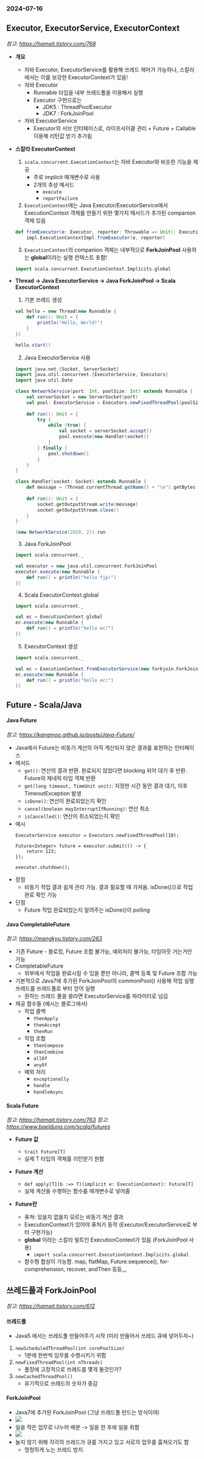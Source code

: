 ### 2024-07-16

## Executor, ExecutorService, ExecutorContext
*참고: https://hamait.tistory.com/768*
- **개요**
  - 자바 Executor, ExecutorService를 활용해 쓰레드 제어가 가능하나, 스칼라에서는 이를 보강한 ExecutorContext가 있음!
  - 자바 Executor
    - Runnable 타입을 내부 쓰레드풀을 이용해서 실행
    - Executor 구현으로는
      - JDK5 : ThreadPoolExecutor
      - JDK7 : ForkJoinPool
  - 자바 ExecutorService
    - Executor의 서브 인터페이스로, 라이프사이클 관리 + Future + Callable 이용해 리턴값 받기 추가됨

- **스칼라 ExecutorContext**
  1. `scala.concurrent.ExecutionContext`는 자바 Executor와 비슷한 기능을 제공
     - 주로 implicit 매개변수로 사용
     - 2개의 추상 메서드
       - `execute`
       - `reportFailure`
  2. `ExecutionContext`에는 Java Executor/ExecutorService에서 ExecutionContext 객체를 만들기 위한 몇가지 메서드가 추가된 companion 객체 있음 
    ```scala
    def fromExecutor(e: Executor, reporter: Throwable => Unit): ExecutionContextExecutor =
        impl.ExecutionContextImpl.fromExecutor(e, reporter)
    ```
  3. `ExecutionContext`의 companion 객체는 내부적으로 **ForkJoinPool** 사용하는 **global**이라는 실행 컨텍스트 포함!
    ```scala
    import scala.concurrent.ExecutionContext.Implicits.global
    ```

- **Thread -> Java ExecutorService -> Java ForkJoinPool -> Scala ExecutorContext**
  1. 기본 쓰레드 생성
    ```scala
    val hello = new Thread(new Runnable {
        def run(): Unit = {
            println("Hello, World!")
        }
    })
    
    hello.start()
    ```
  2. Java ExecutorService 사용
    ```scala
    import java.net.{Socket, ServerSocket}
    import java.util.concurrent.{ExecutorService, Executors}
    import java.util.Date
    
    class NetworkService(port: Int, poolSize: Int) extends Runnable {
        val serverSocket = new ServerSocket(port)
        val pool: ExecutorService = Executors.newFixedThreadPool(poolSize)
        
        def run(): Unit = {
            try {
                while (true) {
                    val socket = serverSocket.accept()
                    pool.execute(new Handler(socket))
                }
            } finally {
                pool.shutdown()
            }
        }
    }
    
    class Handler(socket: Socket) extends Runnable {
        def message = (Thread.currentThread.getName() + "\n").getBytes
        
        def run(): Unit = {
            socket.getOutputStream.write(message)
            socket.getOutputStream.close()
        }
    }
    
    (new NetworkService(2020, 2)).run
    ```  
  3. Java ForkJoinPool
    ```scala
    import scala.concurrent._
    
    val executor = new java.util.concurrent.ForkJoinPool
    executor.execute(new Runnable {
        def run() = println("hello fjp!")
    })
    ```
  4. Scala ExecutorContext.global
    ```scala
    import scala.concurrent._
    
    val ec = ExecutionContext.global
    ec.execute(new Runnable {
        def run() = println("hello ec!")
    })
    ```
  5. ExecutorContext 생성
    ```scala
    import scala.concurrent._
    
    val ec = ExecutionContext.fromExecutorService(new forkjoin.ForkJoinPool)
    ec.execute(new Runnable {
        def run() = println("hello ec!")
    })
    ```

## Future - Scala/Java
#### Java Future
*참고: https://kangmoo.github.io/posts/Java-Future/*
- Java에서 Future는 비동기 계산의 아직 계산되지 않은 결과를 표현하는 인터페이스
- 메서드
  - `get()`: 연산의 결과 반환. 완료되지 않았다면 blocking 되어 대기 후 반환. Future의 제네릭 타입 객체 반환
  - `get(long timeout, TimeUnit unit)`: 지정한 시간 동안 결과 대기, 이후 TimeoutException 발생
  - `isDone()`: 연산이 완료되었는지 확인
  - `cancel(boolean mayInterruptIfRunning)`: 연산 취소
  - `isCancelled()`: 연산이 취소되었는지 확인
- 예시
  ```
  ExecutorService executor = Executors.newFixedThreadPool(10);
    
  Future<Integer> future = executor.submit(() -> {
      return 123;
  });
    
  executor.shutdown();
  ```
- 장점
  - 비동기 작업 결과 쉽게 관리 가능. 결과 필요할 때 가져옴. isDone()으로 작업 완료 확인 가능
- 단점
  - Future 작업 완료되었는지 알려주는 isDone()이 polling

#### Java CompletableFuture
*참고: https://mangkyu.tistory.com/263*
- 기존 Future - 블로킹, Future 조합 불가능, 예외처리 불가능, 타임아웃 거는거만 가능
- CompletableFuture
  - 외부에서 작업을 완료시킬 수 있을 뿐만 아니라, 콜백 등록 및 Future 조합 가능
- 기본적으로 Java7에 추가된 ForkJoinPool의 commonPool() 사용해 작업 실행 쓰레드를 쓰레드풀로 부터 얻어 실행
  - 원하는 쓰레드 풀을 쓸라면 ExecutorService를 파라미터로 넘김
- 제공 함수들 (예시는 블로그에서)
  - 작업 콜백
    - `thenApply`
    - `thenAccept`
    - `thenRun`
  - 작업 조합
    - `thenCompose`
    - `thenCombine`
    - `allOf`
    - `anyOf`
  - 예외 처리
    - `exceptionally`
    - `handle`
    - `handleAsync`

#### Scala Future
*참고: https://hamait.tistory.com/763*
*참고: https://www.baeldung.com/scala/futures*
- **Future 값**
  - `trait Future[T]`
  - 실제 T 타입의 객체를 리턴받기 원함

- **Future 계산**
  - `def apply[T](b :=> T)(implicit e: ExecutionContext): Future[T]`
  - 실제 계산을 수행하는 함수를 매개변수로 넣어줌

- **Future란**
  - 퓨쳐: 있을지 없을지 모르는 비동기 계산 결과
  - ExecutionContext가 있어야 퓨처가 동작 (Executor/ExecutorService로 부터 구현가능)
  - **global** 이라는 스칼라 빌트인 ExecutionContext가 있음 (ForkJoinPool 사용)
    - `import scala.concurrent.ExecutionContext.Implicits.global`
  - 함수형 합성이 가능함. map, flatMap, Future.sequence(), for-comprehension, recover, andThen 등등,,,

## 쓰레드풀과 ForkJoinPool
*참고: https://hamait.tistory.com/612*
#### 쓰레드풀
- Java5 에서는 쓰레드풀 만들어주기 시작 (미리 만들어서 쓰레드 큐에 넣어두자~)
1. `newScheduledThreadPool(int corePoolSize)`
    - 1분에 한번씩 임무를 수행시키기 위함
2. `newFixedThreadPool(int nThreads)`
    - 풀장에 고정적으로 쓰레드를 몇개 둘것인가?
3. `newCachedThreadPool()`
    - 유기적으로 쓰레드의 숫자가 증감

#### ForkJoinPool
- Java7에 추가된 ForkJoinPool (그냥 쓰레드풀 만드는 방식이여)
- ![](../images/2024-07-16%20forkjoinpool.png)
- 일을 작은 업무로 나누어 배분 -> 일을 한 후에 일을 취함
- ![](../images/2024-07-16%20forkjoinpoolThread.png)
- 놀지 않기 위해 각각의 쓰레드가 큐를 가지고 있고 서로의 업무를 훔쳐오기도 함
  - 멍청하게 노는 쓰레드 방지
